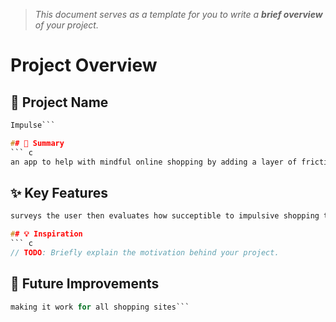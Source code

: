 > *This document serves as a template for you to write a **brief overview** of your project.*

# Project Overview

## 🎯 Project Name
``` c
Impulse```

## 🚀 Summary
``` c
an app to help with mindful online shopping by adding a layer of friction to the online shopping experience 
```

## ✨ Key Features
``` c
surveys the user then evaluates how succeptible to impulsive shopping they are ```

## 💡 Inspiration
``` c
// TODO: Briefly explain the motivation behind your project.
```

## 📌 Future Improvements
``` c
making it work for all shopping sites```
